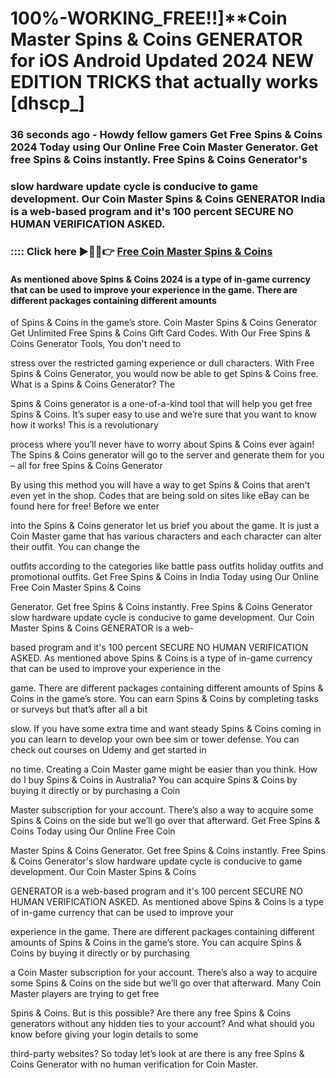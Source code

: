 # 100%-WORKING_FREE!!]**Coin Master Spins & Coins GENERATOR for iOS Android Updated 2024 NEW EDITION TRICKS that actually works [dhscp_]

### 36 seconds ago - Howdy fellow gamers Get Free Spins & Coins 2024 Today using Our Online Free Coin Master Generator. Get free Spins & Coins instantly. Free Spins & Coins Generator's 

### slow hardware update cycle is conducive to game development. Our Coin Master Spins & Coins GENERATOR India is a web-based program and it's 100 percent SECURE NO HUMAN VERIFICATION ASKED.



### :::: Click here ►🔴✅👉 <a href="https://lookerstudio.google.com/reporting/a4c17ded-b72c-4d72-8d7a-05a89f5b6936">Free Coin Master Spins & Coins</a>



#### As mentioned above Spins & Coins 2024 is a type of in-game currency that can be used to improve your experience in the game. There are different packages containing different amounts 

of Spins & Coins in the game’s store. Coin Master Spins & Coins Generator Get Unlimited Free Spins & Coins Gift Card Codes. With Our Free Spins & Coins Generator Tools, You don't need to 

stress over the restricted gaming experience or dull characters. With Free Spins & Coins Generator, you would now be able to get Spins & Coins free. What is a Spins & Coins Generator? The 

Spins & Coins generator is a one-of-a-kind tool that will help you get free Spins & Coins. It’s super easy to use and we’re sure that you want to know how it works! This is a revolutionary 

process where you’ll never have to worry about Spins & Coins ever again! The Spins & Coins generator will go to the server and generate them for you – all for free Spins & Coins Generator 

By using this method you will have a way to get Spins & Coins that aren't even yet in the shop. Codes that are being sold on sites like eBay can be found here for free! Before we enter 

into the Spins & Coins generator let us brief you about the game. It is just a Coin Master game that has various characters and each character can alter their outfit. You can change the 

outfits according to the categories like battle pass outfits holiday outfits and promotional outfits. Get Free Spins & Coins in India Today using Our Online Free Coin Master Spins & Coins 

Generator. Get free Spins & Coins instantly. Free Spins & Coins Generator slow hardware update cycle is conducive to game development. Our Coin Master Spins & Coins GENERATOR is a web-

based program and it's 100 percent SECURE NO HUMAN VERIFICATION ASKED. As mentioned above Spins & Coins is a type of in-game currency that can be used to improve your experience in the 

game. There are different packages containing different amounts of Spins & Coins in the game’s store. You can earn Spins & Coins by completing tasks or surveys but that’s after all a bit 

slow. If you have some extra time and want steady Spins & Coins coming in you can learn to develop your own bee sim or tower defense. You can check out courses on Udemy and get started in 

no time. Creating a Coin Master game might be easier than you think. How do I buy Spins & Coins in Australia? You can acquire Spins & Coins by buying it directly or by purchasing a Coin 

Master subscription for your account. There’s also a way to acquire some Spins & Coins on the side but we’ll go over that afterward. Get Free Spins & Coins Today using Our Online Free Coin 

Master Spins & Coins Generator. Get free Spins & Coins instantly. Free Spins & Coins Generator's slow hardware update cycle is conducive to game development. Our Coin Master Spins & Coins 

GENERATOR is a web-based program and it's 100 percent SECURE NO HUMAN VERIFICATION ASKED. As mentioned above Spins & Coins is a type of in-game currency that can be used to improve your 

experience in the game. There are different packages containing different amounts of Spins & Coins in the game’s store. You can acquire Spins & Coins by buying it directly or by purchasing 

a Coin Master subscription for your account. There’s also a way to acquire some Spins & Coins on the side but we’ll go over that afterward. Many Coin Master players are trying to get free 

Spins & Coins. But is this possible? Are there any free Spins & Coins generators without any hidden ties to your account? And what should you know before giving your login details to some 

third-party websites? So today let’s look at are there is any free Spins & Coins Generator with no human verification for Coin Master.


